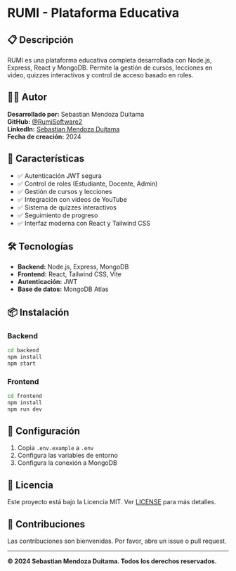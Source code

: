 # RUMI - Plataforma Educativa

## 📋 Descripción
RUMI es una plataforma educativa completa desarrollada con Node.js, Express, React y MongoDB. Permite la gestión de cursos, lecciones en video, quizzes interactivos y control de acceso basado en roles.

## 👨‍💻 Autor
**Desarrollado por:** Sebastian Mendoza Duitama  
**GitHub:** [@RumiSoftware2](https://github.com/RumiSoftware2/RUMI-educational-platform)  
**LinkedIn:** [Sebastian Mendoza Duitama](https://www.linkedin.com/in/sebastian-mendoza-duitama-694845203)  
**Fecha de creación:** 2024

## 🚀 Características
- ✅ Autenticación JWT segura
- ✅ Control de roles (Estudiante, Docente, Admin)
- ✅ Gestión de cursos y lecciones
- ✅ Integración con videos de YouTube
- ✅ Sistema de quizzes interactivos
- ✅ Seguimiento de progreso
- ✅ Interfaz moderna con React y Tailwind CSS

## 🛠️ Tecnologías
- **Backend:** Node.js, Express, MongoDB
- **Frontend:** React, Tailwind CSS, Vite
- **Autenticación:** JWT
- **Base de datos:** MongoDB Atlas

## 📦 Instalación

### Backend
```bash
cd backend
npm install
npm start
```

### Frontend
```bash
cd frontend
npm install
npm run dev
```

## 🔧 Configuración
1. Copia `.env.example` a `.env`
2. Configura las variables de entorno
3. Configura la conexión a MongoDB

## 📄 Licencia
Este proyecto está bajo la Licencia MIT. Ver [LICENSE](LICENSE) para más detalles.

## 🤝 Contribuciones
Las contribuciones son bienvenidas. Por favor, abre un issue o pull request.

---
**© 2024 Sebastian Mendoza Duitama. Todos los derechos reservados.** 